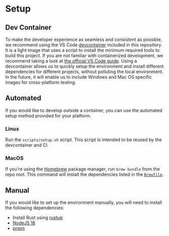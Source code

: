 # Setup

## Dev Container

To make the developer experience as seamless and consistent as possible, we recommend using the VS Code [devcontainer](https://github.com/NomicFoundation/slang/tree/main/.devcontainer) included in this repository.
It is a light image that uses a script to install the minimum required tools to build this project.
If you are not familiar with containerized development, we recommend taking a look at [the official VS Code guide](https://code.visualstudio.com/docs/remote/containers).
Using a devcontainer allows us to quickly setup the environment and install different dependencies for different projects, without polluting the local environment.
In the future, it will enable us to include Windows and Mac OS specific images for cross-platform testing.

## Automated

If you would like to develop outside a container, you can use the automated setup method provided for your platform.

### Linux 

Run the `scripts/setup.sh` script.  This script is intended to be reused by the devcontainer and CI.

### MacOS

If you're using the [Homebrew](https://brew.sh/) package manager, run `brew bundle` from the repo root. This command will install the dependencies listed in the [`Brewfile`](../../../Brewfile).

## Manual

If you would like to set up the environment manually, you will need to install the following dependencies:

- Install Rust using [rustup](https://www.rust-lang.org/tools/install)
- [NodeJS 18](https://nodejs.org/en)
- [pnpm](https://pnpm.io/installation)
